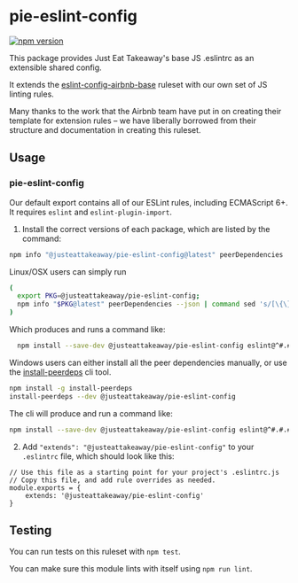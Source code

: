 # pie-eslint-config
[![npm version](https://badge.fury.io/js/%40justeattakeaway%2Fpie-eslint-config.svg)](https://badge.fury.io/js/%40justeattakeaway%2Fpie-eslint-config)

This package provides Just Eat Takeaway's base JS .eslintrc as an extensible shared config.

It extends the [eslint-config-airbnb-base](https://github.com/airbnb/javascript/tree/master/packages/eslint-config-airbnb-base) ruleset with our own set of JS linting rules.

Many thanks to the work that the Airbnb team have put in on creating their template for extension rules – we have liberally borrowed from their structure and documentation in creating this ruleset.

## Usage

### pie-eslint-config

Our default export contains all of our ESLint rules, including ECMAScript 6+. It requires `eslint` and `eslint-plugin-import`.

1. Install the correct versions of each package, which are listed by the command:

  ```sh
  npm info "@justeattakeaway/pie-eslint-config@latest" peerDependencies
  ```

  Linux/OSX users can simply run
  ```sh
  (
    export PKG=@justeattakeaway/pie-eslint-config;
    npm info "$PKG@latest" peerDependencies --json | command sed 's/[\{\},]//g ; s/: /@/g' | xargs npm install --save-dev "$PKG@latest"
  )
  ```

  Which produces and runs a command like:

  ```sh
    npm install --save-dev @justeattakeaway/pie-eslint-config eslint@^#.#.# eslint-plugin-import@^#.#.#
  ```

  Windows users can either install all the peer dependencies manually, or use the [install-peerdeps](https://github.com/nathanhleung/install-peerdeps) cli tool.

  ```sh
  npm install -g install-peerdeps
  install-peerdeps --dev @justeattakeaway/pie-eslint-config
  ```

  The cli will produce and run a command like:

  ```sh
  npm install --save-dev @justeattakeaway/pie-eslint-config eslint@^#.#.# eslint-plugin-import@^#.#.#
  ```

2. Add `"extends": "@justeattakeaway/pie-eslint-config"` to your `.eslintrc` file, which should look like this:
```
// Use this file as a starting point for your project's .eslintrc.js
// Copy this file, and add rule overrides as needed.
module.exports = {
    extends: '@justeattakeaway/pie-eslint-config'
}
```


## Testing

You can run tests on this ruleset with `npm test`.

You can make sure this module lints with itself using `npm run lint`.
